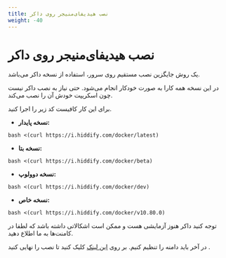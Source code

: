 ```yaml
---
title: نصب هیدیفای‌منیجر روی داکر
weight: -40
---
```



# نصب هیدیفای‌منیجر روی داکر

یک روش جایگزین نصب مستقیم روی سرور، استفاده از نسخه داکر می‌باشد.

در این نسخه همه کارا به صورت خودکار انجام می‌شود. حتی نیاز به نصب داکر نیست چون اسکریپت خودش آن را نصب می‌کند.

برای این کار کافیست کد زیر را اجرا کنید.



- **نسخه پایدار:**
```
bash <(curl https://i.hiddify.com/docker/latest)
```


- **نسخه بتا:**
```
bash <(curl https://i.hiddify.com/docker/beta)
```


- **نسخه دوولوپ:**
```
bash <(curl https://i.hiddify.com/docker/dev)
```

- **نسخه خاص:**
```
bash <(curl https://i.hiddify.com/docker/v10.80.0)
```


توجه کنید داکر هنوز آزمایشی هست و ممکن است اشکالاتی داشته باشد که لطفا در کامنت‌ها به ما اطلاع دهید.


در آخر باید دامنه را تنظیم کنیم. بر روی [این لینک](/fa/manager/installation-and-setup/Guide-for-setting-up-the-domain-and-finalizing-the-installation/) کلیک کنید تا نصب را نهایی کنید .

